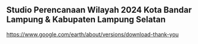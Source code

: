 ## Studio Perencanaan Wilayah 2024 Kota Bandar Lampung & Kabupaten Lampung Selatan


https://www.google.com/earth/about/versions/download-thank-you

<!--
**studiopwl24/studiopwl24** is a ✨ _special_ ✨ repository because its `README.md` (this file) appears on your GitHub profile.

Here are some ideas to get you started:

- 🔭 I’m currently working on ...
- 🌱 I’m currently learning ...
- 👯 I’m looking to collaborate on ...
- 🤔 I’m looking for help with ...
- 💬 Ask me about ...
- 📫 How to reach me: ...
- 😄 Pronouns: ...
- ⚡ Fun fact: ...
-->
